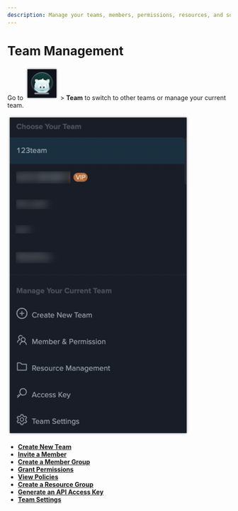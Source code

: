 ```yaml
---
description: Manage your teams, members, permissions, resources, and so on.
---
```


# Team Management

Go to <img src="../../.gitbook/assets/image (19).png" alt="" data-size="line"> > **Team** to switch to other teams or manage your current team.

<img src="../../.gitbook/assets/image (25).png" alt="" data-size="original">

* ****[**Create New Team**](create-new-team.md)****
* ****[**Invite a Member**](invite-a-member.md)****
* ****[**Create a Member Group**](create-a-member-group.md)****
* ****[**Grant Permissions**](grant-permission.md)****
* ****[**View Policies**](view-policies.md)****
* ****[**Create a Resource Group**](create-a-resource-group.md)****
* ****[**Generate an API Access Key**](generate-an-api-access-key.md)****
* ****[**Team Settings**](team-settings.md)****

